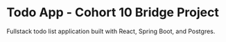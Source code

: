 # Todo App - Cohort 10 Bridge Project

Fullstack todo list application built with React, Spring Boot, and Postgres.

